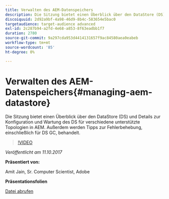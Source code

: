 ```yaml
---
title: Verwalten des AEM-Datenspeichers
description: Die Sitzung bietet einen Überblick über den DataStore (DS) und Details zur Konfiguration und Wartung des DS für verschiedene unterstützte Topologien in AEM. Außerdem werden Tipps zur Fehlerbehebung, einschließlich für DS GC, behandelt.
discoiquuid: 2d92a9bf-4a98-46d9-8b4c-583654e5bac0
targetaudience: target-audience advanced
exl-id: 2c287b94-a2fd-4e68-a853-8f63eadbb1f7
duration: 2780
source-git-commit: 9a297cda953d4414131657f9ac84580aea0eabeb
workflow-type: tm+mt
source-wordcount: '85'
ht-degree: 0%

---
```


# Verwalten des AEM-Datenspeichers{#managing-aem-datastore}

Die Sitzung bietet einen Überblick über den DataStore (DS) und Details zur Konfiguration und Wartung des DS für verschiedene unterstützte Topologien in AEM. Außerdem werden Tipps zur Fehlerbehebung, einschließlich für DS GC, behandelt.

>[!VIDEO](https://video.tv.adobe.com/v/20422/?quality=9)

*Veröffentlicht am 11.10.2017*

**Präsentiert von:**

Amit Jain, Sr. Computer Scientist, Adobe

**Präsentationsfolien**

[Datei abrufen](assets/managing-aem-datastoreoct17.pdf)
<!--
[Get back to the Overview](https://helpx.adobe.com/experience-manager/kt/eseminars/gems/aem-index.html)
-->
